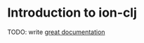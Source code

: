 # Introduction to ion-clj

TODO: write [great documentation](http://jacobian.org/writing/what-to-write/)

